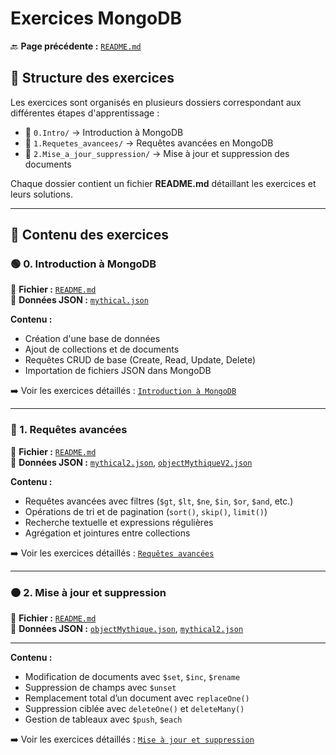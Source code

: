 # Exercices MongoDB

🔙 **Page précédente :**  [`README.md`](../README.md)

## 📌 **Structure des exercices**

Les exercices sont organisés en plusieurs dossiers correspondant aux différentes étapes d'apprentissage :

- 📂 `0.Intro/` → Introduction à MongoDB
- 📂 `1.Requetes_avancees/` → Requêtes avancées en MongoDB
- 📂 `2.Mise_a_jour_suppression/` → Mise à jour et suppression des documents

Chaque dossier contient un fichier **README.md** détaillant les exercices et leurs solutions.

---

## **📖 Contenu des exercices**

### **🟢 0. Introduction à MongoDB**

📍 **Fichier :** [`README.md`](./0.Intro/README.md)  
📍 **Données JSON :** [`mythical.json`](./0.Intro/mythical.json)  

**Contenu :**

- Création d'une base de données
- Ajout de collections et de documents
- Requêtes CRUD de base (Create, Read, Update, Delete)
- Importation de fichiers JSON dans MongoDB

➡️ Voir les exercices détaillés : [`Introduction à MongoDB`](./0.Intro/README.md)

---

### **🔵 1. Requêtes avancées**

📍 **Fichier :** [`README.md`](./1.Requetes_avancees/README.md)  
📍 **Données JSON :** [`mythical2.json`](./1.Requetes_avancees/mythical2.json), [`objectMythiqueV2.json`](./1.Requetes_avancees/objectMythiqueV2.json)

**Contenu :**

- Requêtes avancées avec filtres (`$gt`, `$lt`, `$ne`, `$in`, `$or`, `$and`, etc.)
- Opérations de tri et de pagination (`sort()`, `skip()`, `limit()`)
- Recherche textuelle et expressions régulières
- Agrégation et jointures entre collections

➡️ Voir les exercices détaillés : [`Requêtes avancées`](./1.Requetes_avancees/README.md)

---

### **🟠 2. Mise à jour et suppression**

📍 **Fichier :** [`README.md`](./2.Update_delete/README.md)  
📍 **Données JSON :** [`objectMythique.json`](./2.Update_delete/objectMythique.json), [`mythical2.json`](./2.Update_delete/mythical2.json)

---

**Contenu :**

- Modification de documents avec `$set`, `$inc`, `$rename`
- Suppression de champs avec `$unset`
- Remplacement total d’un document avec `replaceOne()`
- Suppression ciblée avec `deleteOne()` et `deleteMany()`
- Gestion de tableaux avec `$push`, `$each`

➡️ Voir les exercices détaillés : [`Mise à jour et suppression`](./2.Update_delete/README.md)